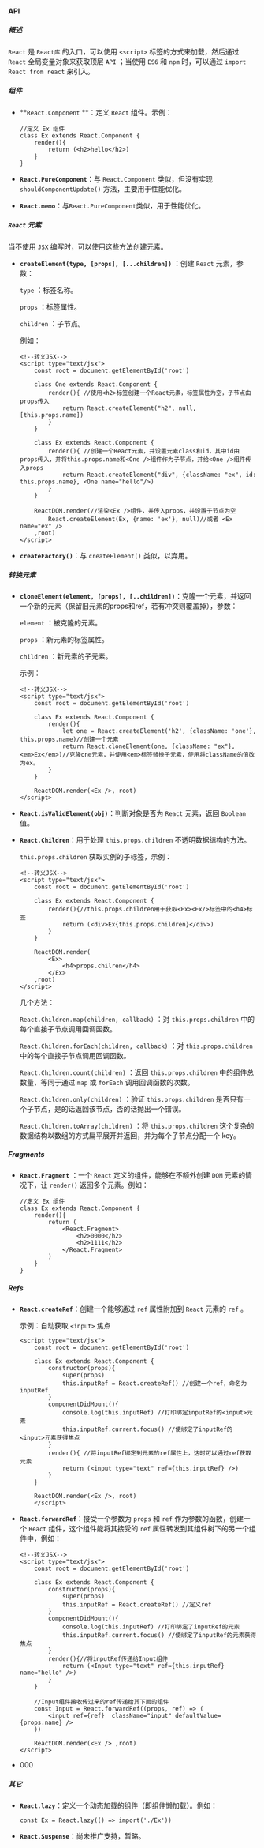 #### API

##### 概述

`React` 是 `React库` 的入口，可以使用 `<script>` 标签的方式来加载，然后通过 `React` 全局变量对象来获取顶层 `API` ；当使用 `ES6` 和 `npm` 时，可以通过 `import React from react` 来引入。

##### 组件

- **`React.Component` **：定义 `React` 组件。示例：

  ```react
  //定义 Ex 组件
  class Ex extends React.Component {
      render(){
          return (<h2>hello</h2>)
      }
  }
  ```

- **`React.PureComponent`**：与 `React.Component` 类似，但没有实现 `shouldComponentUpdate()` 方法，主要用于性能优化。
- **`React.memo`**：与`React.PureComponent`类似，用于性能优化。

##### `React` 元素

当不使用 `JSX` 编写时，可以使用这些方法创建元素。

- **`createElement(type, [props], [...children])`** ：创建 `React` 元素，参数：

  `type` ：标签名称。

  `props` ：标签属性。

  `children` ：子节点。

  例如：

  ```react
  <!--转义JSX-->
  <script type="text/jsx">
      const root = document.getElementById('root')
  		
      class One extends React.Component {
          render(){ //使用<h2>标签创建一个React元素，标签属性为空，子节点由props传入
              return React.createElement("h2", null, [this.props.name])
          }
      }
  		
      class Ex extends React.Component {
          render(){ //创建一个React元素，并设置元素class和id，其中id由props传入，并将this.props.name和<One />组件作为子节点，并给<One />组件传入props
              return React.createElement("div", {className: "ex", id: this.props.name}, <One name="hello"/>)
          }
      }
  		
      ReactDOM.render(//渲染<Ex />组件，并传入props，并设置子节点为空
          React.createElement(Ex, {name: 'ex'}, null)//或者 <Ex name="ex" />
      ,root)
  </script>
  ```
  
- **`createFactory()`**：与 `createElement()` 类似，以弃用。

##### 转换元素

- **`cloneElement(element, [props], [..children])`**：克隆一个元素，并返回一个新的元素（保留旧元素的props和ref，若有冲突则覆盖掉），参数：

  `element` ：被克隆的元素。

  `props` ：新元素的标签属性。

  `children` ：新元素的子元素。

  示例：

  ```react
  <!--转义JSX-->
  <script type="text/jsx">
      const root = document.getElementById('root')
  
      class Ex extends React.Component {
          render(){
              let one = React.createElement('h2', {className: 'one'}, this.props.name)//创建一个元素
              return React.cloneElement(one, {className: "ex"}, <em>Ex</em>)//克隆one元素，并使用<em>标签替换子元素，使用将className的值改为ex。
          }
      }
  
      ReactDOM.render(<Ex />, root)
  </script>
  ```
  
  
  
- **`React.isValidElement(obj)`**：判断对象是否为 `React` 元素，返回 `Boolean` 值。

- **`React.Children`**：用于处理 `this.props.children` 不透明数据结构的方法。

  `this.props.children` 获取实例的子标签，示例：

  ```react
  <!--转义JSX-->
  <script type="text/jsx">
      const root = document.getElementById('root')
  
      class Ex extends React.Component {
          render(){//this.props.children用于获取<Ex><Ex/>标签中的<h4>标签
              return (<div>Ex{this.props.children}</div>)
          }
      }
  
      ReactDOM.render(
          <Ex>
              <h4>props.chilren</h4>
          </Ex>
      ,root)
  </script>
  ```

  几个方法：

  `React.Children.map(children, callback)` ：对 `this.props.children` 中的每个直接子节点调用回调函数。

  `React.Children.forEach(children, callback)` ：对 `this.props.children` 中的每个直接子节点调用回调函数。

  `React.Children.count(children)` ：返回 `this.props.children` 中的组件总数量，等同于通过 `map` 或 `forEach` 调用回调函数的次数。

  `React.Children.only(children)` ：验证 `this.props.children` 是否只有一个子节点，是的话返回该节点，否的话抛出一个错误。

  `React.Children.toArray(children)` ：将 `this.props.children` 这个复杂的数据结构以数组的方式扁平展开并返回，并为每个子节点分配一个 key。

##### Fragments

- **`React.Fragment`** ：一个 `React` 定义的组件，能够在不额外创建 `DOM` 元素的情况下，让 `render()` 返回多个元素。例如：

  ```react
  //定义 Ex 组件
  class Ex extends React.Component {
      render(){
          return (
              <React.Fragment>
                  <h2>0000</h2>
                  <h2>1111</h2>
              </React.Fragment>
          )
      }
  }
  ```

  

##### Refs

- **`React.createRef`**：创建一个能够通过 `ref` 属性附加到 `React` 元素的 `ref` 。

  示例：自动获取 `<input>` 焦点

  ```react
  <script type="text/jsx">
      const root = document.getElementById('root')
      
      class Ex extends React.Component {
          constructor(props){
              super(props)
              this.inputRef = React.createRef() //创建一个ref，命名为inputRef
          }
          componentDidMount(){
              console.log(this.inputRef) //打印绑定inputRef的<input>元素
              this.inputRef.current.focus() //使绑定了inputRef的<input>元素获得焦点
          }
          render(){ //将inputRef绑定到元素的ref属性上，这时可以通过ref获取元素
              return (<input type="text" ref={this.inputRef} />)
          }
      }
      
      ReactDOM.render(<Ex />, root)
      </script>
  ```

  

- **`React.forwardRef`**：接受一个参数为 `props` 和 `ref` 作为参数的函数，创建一个 `React` 组件，这个组件能将其接受的 `ref` 属性转发到其组件树下的另一个组件中，例如：

  ```react
  <!--转义JSX-->
  <script type="text/jsx">
      const root = document.getElementById('root')
  
      class Ex extends React.Component {
          constructor(props){
              super(props)
              this.inputRef = React.createRef() //定义ref
          }
          componentDidMount(){
              console.log(this.inputRef) //打印绑定了inputRef的元素
              this.inputRef.current.focus() //使绑定了inputRef的元素获得焦点
          }
          render(){//将inputRef传递给Input组件
              return (<Input type="text" ref={this.inputRef} name="hello" />)
          }
      }
      
      //Input组件接收传过来的ref传递给其下面的组件
      const Input = React.forwardRef((props, ref) => (
          <input ref={ref}  className="input" defaultValue={props.name} />
      ))
      
      ReactDOM.render(<Ex /> ,root)
  </script>
  ```

- 000

##### 其它

- **`React.lazy`**：定义一个动态加载的组件（即组件懒加载）。例如：

  ```react
  const Ex = React.lazy(() => import('./Ex'))
  ```

- **`React.Suspense`**：尚未推广支持，暂略。